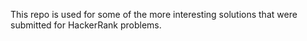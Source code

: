 This repo is used for some of the more interesting solutions that were submitted for HackerRank problems.
